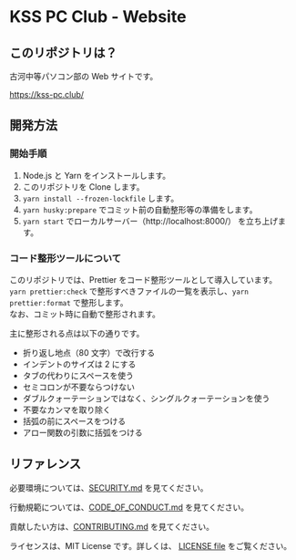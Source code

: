 # KSS PC Club - Website

## このリポジトリは？

古河中等パソコン部の Web サイトです。

https://kss-pc.club/

## 開発方法

### 開始手順

1. Node.js と Yarn をインストールします。
2. このリポジトリを Clone します。
3. `yarn install --frozen-lockfile` します。
4. `yarn husky:prepare` でコミット前の自動整形等の準備をします。
5. `yarn start` でローカルサーバー（http://localhost:8000/） を立ち上げます。

### コード整形ツールについて

このリポジトリでは、Prettier をコード整形ツールとして導入しています。<br>
`yarn prettier:check` で整形すべきファイルの一覧を表示し、`yarn prettier:format` で整形します。<br>
なお、コミット時に自動で整形されます。

主に整形される点は以下の通りです。

- 折り返し地点（80 文字）で改行する
- インデントのサイズは 2 にする
- タブの代わりにスペースを使う
- セミコロンが不要ならつけない
- ダブルクォーテーションではなく、シングルクォーテーションを使う
- 不要なカンマを取り除く
- 括弧の前にスペースをつける
- アロー関数の引数に括弧をつける

## リファレンス

必要環境については、[SECURITY.md](./SECURITY.md) を見てください。

行動規範については、[CODE_OF_CONDUCT.md](./CODE_OF_CONDUCT.md) を見てください。

貢献したい方は、[CONTRIBUTING.md](./CONTRIBUTING.md) を見てください。

ライセンスは、MIT License です。詳しくは、 [LICENSE file](./LICENSE) をご覧ください。
